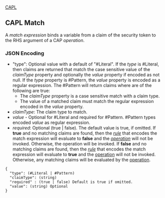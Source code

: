 [CAPL](../ReadMe.md)

## CAPL Match
A *match expression* binds a variable from a claim of the security token to the RHS argument of a CAP *operation*.


### JSON Encoding
- "type": Optional value with a default of "#Literal".  If the *type* is #Literal, then claims are returned that match the case sensitive value of the *claimType* property and optionally the *value* property if encoded as not null.  If the *type* property is #Pattern, the *value* property is encoded as a regular expression. The #Pattern will return claims where are of the following are true:
	- The *claimType* property is a case sensitive match with a claim type.
	- The value of a matched claim must match the regular expression encoded in the *value* property.
- *claimType*: The claim type to match.
- *value* - Optional for #Literal and required for #Pattern.  #Pattern types encoded *value* as regular expression.
- *required*: Optional (true | false).  The default value is true, if omitted.  If **true** and no matching claims are found, then the *[rule](rule.md)* that encodes the match expression will evaluate to **false** and the *[operation](operation.md)* will not be invoked.  Otherwise, the operation will be invoked.  If **false** and no matching claims are found, then the *[rule](rule.md)* that encodes the match expression will evaluate to **true** and the [operation](operation.md) will not be invoked.  Otherwise, any matching claims will be evaluated by the [operation](operation.md). 
```
{
  "type": (#Literal | #Pattern)
  "claimType": (string)
  "required" : (true | false) Default is true if omitted.
  "value": (string) Optional  
}
```
